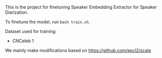 This is the project for finetuning Speaker Embedding Extractor for Speaker Diarization.

To finetune the model, run ```bash train.sh```.

Dataset used for training:
- CNCeleb 1

We mainly make modifications based on https://github.com/epcl2/scale

